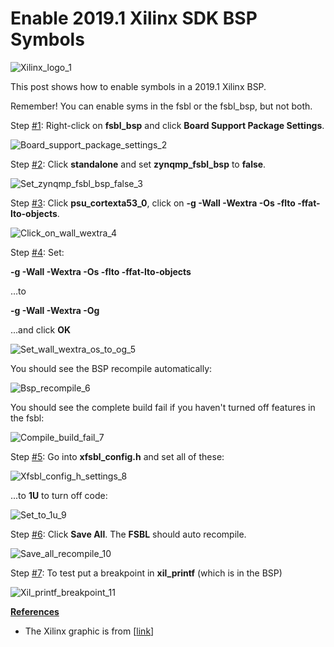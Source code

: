# Enable 2019.1 Xilinx SDK BSP Symbols

![Xilinx_logo_1](Xilinx_logo_1.png)

This post shows how to enable symbols in a 2019.1 Xilinx BSP.

Remember! You can enable syms in the fsbl or the fsbl\_bsp, but not both.

Step [#1](https://www.centennialsoftwaresolutions.com/blog/hashtags/1): Right-click on **fsbl\_bsp** and click **Board Support Package Settings**.

![Board_support_package_settings_2](Board_support_package_settings_2.png)

Step [#2](https://www.centennialsoftwaresolutions.com/blog/hashtags/2): Click **standalone** and set **zynqmp\_fsbl\_bsp** to **false**.

![Set_zynqmp_fsbl_bsp_false_3](Set_zynqmp_fsbl_bsp_false_3.png)

Step [#3](https://www.centennialsoftwaresolutions.com/blog/hashtags/3): Click **psu\_cortexta53\_0**, click on **\-g -Wall -Wextra -Os -flto -ffat-lto-objects**.

![Click_on_wall_wextra_4](Click_on_wall_wextra_4.png)

Step [#4](https://www.centennialsoftwaresolutions.com/blog/hashtags/4): Set:

**\-g -Wall -Wextra -Os -flto -ffat-lto-objects**

…to

**\-g -Wall -Wextra -Og**

...and click **OK**

![Set_wall_wextra_os_to_og_5](Set_wall_wextra_os_to_og_5.png)

You should see the BSP recompile automatically:

![Bsp_recompile_6](Bsp_recompile_6.png)

You should see the complete build fail if you haven't turned off features in the fsbl:

![Compile_build_fail_7](Compile_build_fail_7.png)

Step [#5](https://www.centennialsoftwaresolutions.com/blog/hashtags/5): Go into **xfsbl\_config.h** and set all of these:

![Xfsbl_config_h_settings_8](Xfsbl_config_h_settings_8.png)

...to **1U** to turn off code:

![Set_to_1u_9](Set_to_1u_9.png)

Step [#6](https://www.centennialsoftwaresolutions.com/blog/hashtags/6): Click **Save All**. The **FSBL** should auto recompile.

![Save_all_recompile_10](Save_all_recompile_10.png)

Step [#7](https://www.centennialsoftwaresolutions.com/blog/hashtags/7): To test put a breakpoint in **xil\_printf** (which is in the BSP)

![Xil_printf_breakpoint_11](Xil_printf_breakpoint_11.png)

**<u><span>References</span></u>**

-   The Xilinx graphic is from \[[link](http://pbs.twimg.com/profile_images/535545777020338176/pEWdIYq__400x400.png)\]